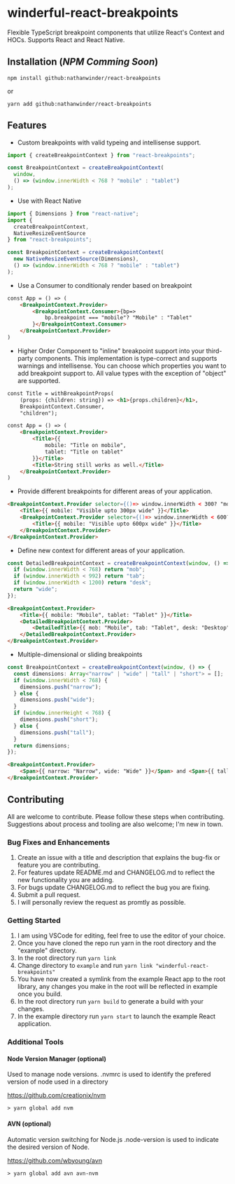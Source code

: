 # winderful-react-breakpoints

Flexible TypeScript breakpoint components that utilize React's Context and HOCs. Supports React and React Native.

## Installation (_NPM Comming Soon_)

```
npm install github:nathanwinder/react-breakpoints
```

or

```
yarn add github:nathanwinder/react-breakpoints
```

## Features

- Custom breakpoints with valid typeing and intellisense support.

```typescript
import { createBreakpointContext } from "react-breakpoints";

const BreakpointContext = createBreakpointContext(
  window,
  () => (window.innerWidth < 768 ? "mobile" : "tablet")
);
```

- Use with React Native

```typescript
import { Dimensions } from "react-native";
import {
  createBreakpointContext,
  NativeResizeEventSource
} from "react-breakpoints";

const BreakpointContext = createBreakpointContext(
  new NativeResizeEventSource(Dimensions),
  () => (window.innerWidth < 768 ? "mobile" : "tablet")
);
```

- Use a Consumer to conditionaly render based on breakpoint

```html
const App = () => (
    <BreakpointContext.Provider>
        <BreakpointContext.Consumer>{bp=>
            bp.breakpoint === "mobile"? "Mobile" : "Tablet"
        }</BreakpointContext.Consumer>
    </BreakpointContext.Provider>
)
```

- Higher Order Component to "inline" breakpoint support into your third-party components. This implementation is type-correct and supports warnings and intellisense. You can choose which properties you want to add breakpoint support to. All value types with the exception of "object" are supported.

```html
const Title = withBreakpointProps(
    (props: {children: string}) => <h1>{props.children}</h1>,
    BreakpointContext.Consumer,
    "children");

const App = () => (
    <BreakpointContext.Provider>
        <Title>{{
            mobile: "Title on mobile",
            tablet: "Title on tablet"
        }}</Title>
        <Title>String still works as well.</Title>
    </BreakpointContext.Provider>
)
```

- Provide different breakpoints for different areas of your application.

```html
<BreakpointContext.Provider selector={()=> window.innerWidth < 300? "mobile" : "tablet"}>
    <Title>{{ mobile: "Visible upto 300px wide" }}</Title>
    <BreakpointContext.Provider selector={()=> window.innerWidth < 600? "mobile" : "tablet"}>
        <Title>{{ mobile: "Visible upto 600px wide" }}</Title>
    </BreakpointContext.Provider>
</BreakpointContext.Provider>
```

- Define new context for different areas of your application.

```typescript
const DetailedBreakpointContext = createBreakpointContext(window, () => {
  if (window.innerWidth < 768) return "mob";
  if (window.innerWidth < 992) return "tab";
  if (window.innerWidth < 1200) return "desk";
  return "wide";
});
```

```html
<BreakpointContext.Provider>
    <Title>{{ mobile: "Mobile", tablet: "Tablet" }}</Title>
    <DetailedBreakpointContext.Provider>
        <DetailedTitle>{{ mob: "Mobile", tab: "Tablet", desk: "Desktop", wide: "Wide" }}</DetailedTitle>
    </DetailedBreakpointContext.Provider>
</BreakpointContext.Provider>
```

- Multiple-dimensional or sliding breakpoints

```typescript
const BreakpointContext = createBreakpointContext(window, () => {
  const dimensions: Array<"narrow" | "wide" | "tall" | "short"> = [];
  if (window.innerWidth < 768) {
    dimensions.push("narrow");
  } else {
    dimensions.push("wide");
  }
  if (window.innerHeight < 768) {
    dimensions.push("short");
  } else {
    dimensions.push("tall");
  }
  return dimensions;
});
```

```html
<BreakpointContext.Provider>
    <Span>{{ narrow: "Narrow", wide: "Wide" }}</Span> and <Span>{{ tall: "tall", short: "short" }}</Span>
</BreakpointContext.Provider>
```

## Contributing

All are welcome to contribute. Please follow these steps when contributing. Suggestions about process and tooling are also welcome; I'm new in town.

### Bug Fixes and Enhancements

1. Create an issue with a title and description that explains the bug-fix or feature you are contributing.
2. For features update README.md and CHANGELOG.md to reflect the new functionality you are adding.
3. For bugs update CHANGELOG.md to reflect the bug you are fixing.
4. Submit a pull request.
5. I will personally review the request as promtly as possible.

### Getting Started

1. I am using VSCode for editing, feel free to use the editor of your choice.
2. Once you have cloned the repo run yarn in the root directory and the "example" directory.
3. In the root directory run `yarn link`
4. Change directory to `example` and run `yarn link "winderful-react-breakpoints"`
5. You have now created a symlink from the example React app to the root library, any changes you make in the root will be reflected in example once you build.
6. In the root directory run `yarn build` to generate a build with your changes.
7. In the example directory run `yarn start` to launch the example React application.

### Additional Tools

#### Node Version Manager (optional)

Used to manage node versions.
.nvmrc is used to identify the prefered version of node used in a directory

https://github.com/creationix/nvm

```
> yarn global add nvm
```

#### AVN (optional)

Automatic version switching for Node.js
.node-version is used to indicate the desired version of Node.

https://github.com/wbyoung/avn

```
> yarn global add avn avn-nvm
```
